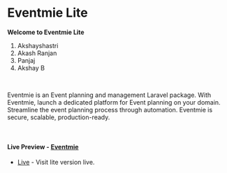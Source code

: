 # Eventmie Lite

**Welcome to Eventmie Lite**
1. Akshayshastri
2. Akash Ranjan
3. Panjaj
4. Akshay B

<br>

Eventmie is an Event planning and management Laravel package. With Eventmie, launch a dedicated platform for Event planning on your domain. Streamline the event planning process through automation. Eventmie is secure, scalable, production-ready.

<br>


#### Live Preview - [Eventmie](https://eventmie.classiebit.com)




+ [Live](https://eventmie.classiebit.com) - Visit lite version live.
